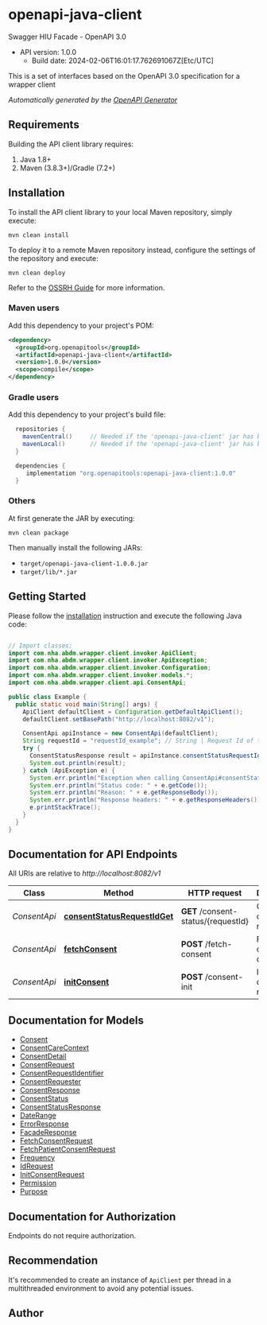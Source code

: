 # openapi-java-client

Swagger HIU Facade - OpenAPI 3.0
- API version: 1.0.0
  - Build date: 2024-02-06T16:01:17.762691067Z[Etc/UTC]

This is a set of interfaces based on the OpenAPI 3.0 specification for a wrapper client


*Automatically generated by the [OpenAPI Generator](https://openapi-generator.tech)*


## Requirements

Building the API client library requires:
1. Java 1.8+
2. Maven (3.8.3+)/Gradle (7.2+)

## Installation

To install the API client library to your local Maven repository, simply execute:

```shell
mvn clean install
```

To deploy it to a remote Maven repository instead, configure the settings of the repository and execute:

```shell
mvn clean deploy
```

Refer to the [OSSRH Guide](http://central.sonatype.org/pages/ossrh-guide.html) for more information.

### Maven users

Add this dependency to your project's POM:

```xml
<dependency>
  <groupId>org.openapitools</groupId>
  <artifactId>openapi-java-client</artifactId>
  <version>1.0.0</version>
  <scope>compile</scope>
</dependency>
```

### Gradle users

Add this dependency to your project's build file:

```groovy
  repositories {
    mavenCentral()     // Needed if the 'openapi-java-client' jar has been published to maven central.
    mavenLocal()       // Needed if the 'openapi-java-client' jar has been published to the local maven repo.
  }

  dependencies {
     implementation "org.openapitools:openapi-java-client:1.0.0"
  }
```

### Others

At first generate the JAR by executing:

```shell
mvn clean package
```

Then manually install the following JARs:

* `target/openapi-java-client-1.0.0.jar`
* `target/lib/*.jar`

## Getting Started

Please follow the [installation](#installation) instruction and execute the following Java code:

```java

// Import classes:
import com.nha.abdm.wrapper.client.invoker.ApiClient;
import com.nha.abdm.wrapper.client.invoker.ApiException;
import com.nha.abdm.wrapper.client.invoker.Configuration;
import com.nha.abdm.wrapper.client.invoker.models.*;
import com.nha.abdm.wrapper.client.api.ConsentApi;

public class Example {
  public static void main(String[] args) {
    ApiClient defaultClient = Configuration.getDefaultApiClient();
    defaultClient.setBasePath("http://localhost:8082/v1");

    ConsentApi apiInstance = new ConsentApi(defaultClient);
    String requestId = "requestId_example"; // String | Request Id of the consent request.
    try {
      ConsentStatusResponse result = apiInstance.consentStatusRequestIdGet(requestId);
      System.out.println(result);
    } catch (ApiException e) {
      System.err.println("Exception when calling ConsentApi#consentStatusRequestIdGet");
      System.err.println("Status code: " + e.getCode());
      System.err.println("Reason: " + e.getResponseBody());
      System.err.println("Response headers: " + e.getResponseHeaders());
      e.printStackTrace();
    }
  }
}

```

## Documentation for API Endpoints

All URIs are relative to *http://localhost:8082/v1*

Class | Method | HTTP request | Description
------------ | ------------- | ------------- | -------------
*ConsentApi* | [**consentStatusRequestIdGet**](docs/ConsentApi.md#consentStatusRequestIdGet) | **GET** /consent-status/{requestId} | Get status of Consent request.
*ConsentApi* | [**fetchConsent**](docs/ConsentApi.md#fetchConsent) | **POST** /fetch-consent | Fetches consent details
*ConsentApi* | [**initConsent**](docs/ConsentApi.md#initConsent) | **POST** /consent-init | Initiates consent request


## Documentation for Models

 - [Consent](docs/Consent.md)
 - [ConsentCareContext](docs/ConsentCareContext.md)
 - [ConsentDetail](docs/ConsentDetail.md)
 - [ConsentRequest](docs/ConsentRequest.md)
 - [ConsentRequestIdentifier](docs/ConsentRequestIdentifier.md)
 - [ConsentRequester](docs/ConsentRequester.md)
 - [ConsentResponse](docs/ConsentResponse.md)
 - [ConsentStatus](docs/ConsentStatus.md)
 - [ConsentStatusResponse](docs/ConsentStatusResponse.md)
 - [DateRange](docs/DateRange.md)
 - [ErrorResponse](docs/ErrorResponse.md)
 - [FacadeResponse](docs/FacadeResponse.md)
 - [FetchConsentRequest](docs/FetchConsentRequest.md)
 - [FetchPatientConsentRequest](docs/FetchPatientConsentRequest.md)
 - [Frequency](docs/Frequency.md)
 - [IdRequest](docs/IdRequest.md)
 - [InitConsentRequest](docs/InitConsentRequest.md)
 - [Permission](docs/Permission.md)
 - [Purpose](docs/Purpose.md)


<a id="documentation-for-authorization"></a>
## Documentation for Authorization

Endpoints do not require authorization.


## Recommendation

It's recommended to create an instance of `ApiClient` per thread in a multithreaded environment to avoid any potential issues.

## Author




